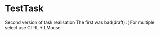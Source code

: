 # TestTask
Second version of task realisation
The first was bad(draft) :(
For multiple select use CTRL + LMouse
